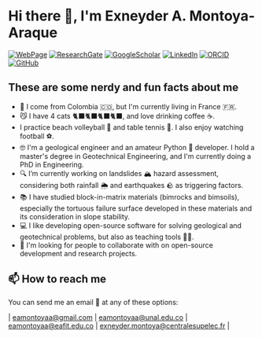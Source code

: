 # Hi there 👋, I'm Exneyder A. Montoya-Araque

[![WebPage](https://img.shields.io/badge/website-000000?style=for-the-badge&logo=About.me&logoColor=white)](https://eamontoyaa.github.io/)       [![ResearchGate](https://img.shields.io/badge/Research_Gate-00CCBB.svg?&style=for-the-badge&logo=ResearchGate&logoColor=white)](https://www.researchgate.net/profile/Exneyder-A-Montoya-Araque)          [![GoogleScholar](https://img.shields.io/badge/Google_Scholar-4285F4?style=for-the-badge&logo=google-scholar&logoColor=white)](https://scholar.google.com/citations?user=hZiewIEAAAAJ)       [![LinkedIn](https://img.shields.io/badge/LinkedIn-0077B5?style=for-the-badge&logo=linkedin&logoColor=white)](https://www.linkedin.com/in/exneyder-andres-montoya-araque-20b738112)               [![ORCID](https://img.shields.io/badge/orcid-A6CE39?style=for-the-badge&logo=orcid&logoColor=white)](https://orcid.org/0000-0002-6566-4962)       [![GitHub](https://img.shields.io/badge/GitHub-100000?style=for-the-badge&logo=github&logoColor=white)](https://github.com/eamontoyaa)

## These are some nerdy and fun facts about me

- 🛫 I come from Colombia 🇨🇴, but I'm currently living in France 🇫🇷.
- 😼 I have 4 cats 🐈‍⬛🐈‍⬛🐈‍⬛🐈‍⬛, and love drinking coffee ☕.
- I practice beach volleyball 🏐 and table tennis 🏓. I also enjoy watching football ⚽.
- 🤓 I'm a geological engineer and an amateur Python 🐍 developer. I hold a master's degree in Geotechnical Engineering, and I'm currently doing a PhD in Engineering.
- 🔍 I’m currently working on landslides 🏔️ hazard assessment, considering both rainfall 🌦️ and earthquakes 🪨 as triggering factors.
- 📚 I have studied block-in-matrix materials (bimrocks and bimsoils), especially the tortuous failure surface developed in these materials and its consideration in slope stability.
- 💻 I like developing open-source software for solving geological and geotechnical problems, but also as teaching tools 🧑‍🏫.
- 🤝 I'm looking for people to collaborate with on open-source development and research projects.

## 📫 How to reach me

You can  send me an email 📧 at any of these options:

| [eamontoyaa@gmail.com](mailto:eamontoyaa@gmail.com) | [eamontoyaa@unal.edu.co](mailto:eamontoyaa@unal.edu.co) | [eamontoyaa@eafit.edu.co](mailto:eamontoyaa@eafit.edu.co) | [exneyder.montoya@centralesupelec.fr](mailto:exneyder.montoya@centralesupelec.fr) |
